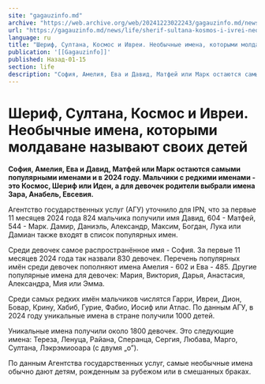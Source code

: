 ```yaml
---
site: "gagauzinfo.md"
archive: "https://web.archive.org/web/20241223022243/gagauzinfo.md/news/life/sherif-sultana-kosmos-i-ivrei-neobichnie-imena-kotorimi-moldavane-nazivayut-svoih-detei"
url: "https://gagauzinfo.md/news/life/sherif-sultana-kosmos-i-ivrei-neobichnie-imena-kotorimi-moldavane-nazivayut-svoih-detei"
language: ru
title: "Шериф, Султана, Космос и Ивреи. Необычные имена, которыми молдаване называют своих детей"
publication: '[[Gagauzinfo]]'
published: Назад-01-15
section: life
description: "София, Амелия, Ева и Давид, Матфей или Марк остаются самыми популярными именами и в 2024 году. Мальчики с редкими именами - это Космос, Шериф или Иден, а для девочек родители выбрали имена Зара, Анабель, Евсевия."
---
```


# Шериф, Султана, Космос и Ивреи. Необычные имена, которыми молдаване называют своих детей

**София, Амелия, Ева и Давид, Матфей или Марк остаются самыми популярными именами и в 2024 году. Мальчики с редкими именами - это Космос, Шериф или Иден, а для девочек родители выбрали имена Зара, Анабель, Евсевия.**

Агентство государственных услуг (АГУ) уточнило для IPN, что за первые 11 месяцев 2024 года 824 мальчика получили имя Давид, 604 - Матфей, 544 - Марк. Дамир, Даниэль, Александр, Максим, Богдан, Лука или Дамиан также входят в список популярных имен.

Среди девочек самое распространённое имя - София. За первые 11 месяцев 2024 года так назвали 830 девочек. Перечень популярных имён среди девочек пополняют имена Амелия - 602 и Ева - 485. Другие популярные имена для девочек: Мария, Виктория, Дарья, Анастасия, Александра, Мия или Эмма.

Среди самых редких имён мальчиков числятся Гарри, Ивреи, Дион, Бовар, Крину, Хабиб, Гурие, Фабио, Иосиф или Атлас. По данным АГУ, в 2024 году уникальные имена в стране получили 1000 детей.

Уникальные имена получили около 1800 девочек. Это следующие имена: Тереза, Ленуца, Райана, Сперанца, Сергия, Любава, Марго, Султана, Лэкрэмиооара (с двумя „o”).

По данным Агентства государственных услуг, самые необычные имена обычно дают детям, рожденным за рубежом или в смешанных браках.